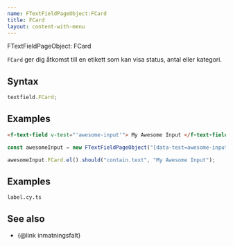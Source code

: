 ```yaml
---
name: FTextFieldPageObject:FCard
title: FCard
layout: content-with-menu
---
```


FTextFieldPageObject: FCard

`FCard` ger dig åtkomst till en etikett som kan visa status, antal eller kategori.

## Syntax

```ts
textfield.FCard;
```

## Examples

```html static
<f-text-field v-test="'awesome-input'"> My Awesome Input </f-text-field>
```

```ts
const awesomeInput = new FTextFieldPageObject("[data-test=awesome-input]");

awesomeInput.FCard.el().should("contain.text", "My Awesome Input");
```

## Examples

```import
label.cy.ts
```

## See also

-   {@link inmatningsfalt}
